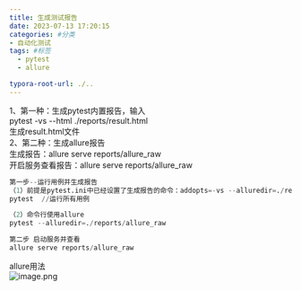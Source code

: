```yaml
---
title: 生成测试报告
date: 2023-07-13 17:20:15
categories: #分类
- 自动化测试
tags: #标签
  - pytest
  - allure

typora-root-url: ./..
---
```

1、第一种：生成pytest内置报告，输入<br />pytest -vs --html ./reports/result.html<br />生成result.html文件<br />2、第二种：生成allure报告 <br />生成报告：allure serve reports/allure_raw<br />开启服务查看报告：allure serve reports/allure_raw
```python
第一步--运行用例并生成报告
（1）前提是pytest.ini中已经设置了生成报告的命令：addopts=-vs --alluredir=./reports/allure_raw --clean-alluredir
pytest  //运行所有用例

（2）命令行使用allure 
pytest --alluredir=./reports/allure_raw

第二步 启动服务并查看
allure serve reports/allure_raw

```

allure用法<br />![image.png](https://cdn.nlark.com/yuque/0/2022/png/25987745/1666928057544-5b5cbf5e-a183-48b3-997c-09917734da68.png#averageHue=%23fdfcee&clientId=u47706513-4bb7-4&from=paste&id=u9413bdce&originHeight=530&originWidth=613&originalType=url&ratio=1&rotation=0&showTitle=false&size=43059&status=done&style=none&taskId=u89a544e6-3fe6-47fb-9f63-dc77718ea16&title=)

